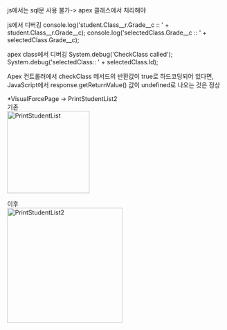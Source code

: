 js에서는 sql문 사용 불가-> apex 클래스에서 처리해야

js에서 디버깅
console.log('student.Class__r.Grade__c :: ' + student.Class__r.Grade__c);
console.log('selectedClass.Grade__c :: ' + selectedClass.Grade__c);

apex class에서 디버깅
System.debug('CheckClass called');
System.debug('selectedClass:: ' + selectedClass.Id);

Apex 컨트롤러에서 checkClass 메서드의 반환값이 true로 하드코딩되어 있다면, JavaScript에서 response.getReturnValue() 값이 undefined로 나오는 것은 정상

*VisualForcePage -> PrintStudentList2<br/>
기존<br/>
<img width="190" alt="PrintStudentList" src="https://github.com/Clover0817/study_SalesforceDev/assets/77714668/ef0c2c6d-0e6c-4089-aa22-fcb5785060e9">

이후<br/>
<img width="266" alt="PrintStudentList2" src="https://github.com/Clover0817/study_SalesforceDev/assets/77714668/e5843536-a3c8-428e-acb5-d8bb8612fff7">
